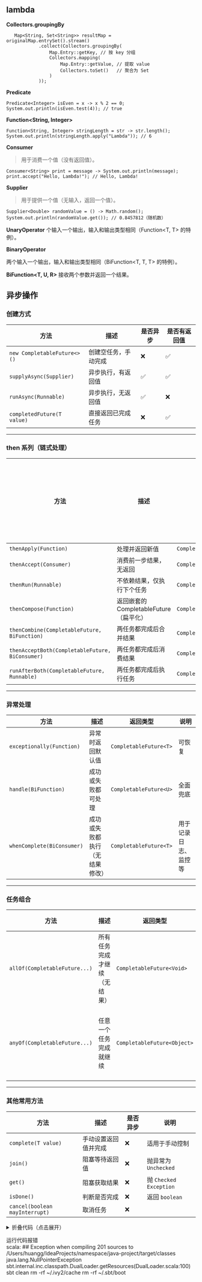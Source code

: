 ## lambda 
**Collectors.groupingBy**
```
   Map<String, Set<String>> resultMap = originalMap.entrySet().stream()
            .collect(Collectors.groupingBy(
                Map.Entry::getKey, // 按 key 分组
                Collectors.mapping(
                    Map.Entry::getValue, // 提取 value
                    Collectors.toSet()   // 聚合为 Set
                )
            ));
```

**Predicate**
```
Predicate<Integer> isEven = x -> x % 2 == 0;
System.out.println(isEven.test(4)); // true
```
**Function<String, Integer>**
```
Function<String, Integer> stringLength = str -> str.length();
System.out.println(stringLength.apply("Lambda")); // 6
```

**Consumer<T>**
> 用于消费一个值（没有返回值）。
```
Consumer<String> print = message -> System.out.println(message);
print.accept("Hello, Lambda!"); // Hello, Lambda!
```

**Supplier<T>**
> 用于提供一个值（无输入，返回一个值）。
```
Supplier<Double> randomValue = () -> Math.random();
System.out.println(randomValue.get()); // 0.8457812（随机数）
```

**UnaryOperator<T>**
个输入一个输出，输入和输出类型相同（Function<T, T> 的特例）。

**BinaryOperator<T>**

两个输入一个输出，输入和输出类型相同（BiFunction<T, T, T> 的特例）。

**BiFunction<T, U, R>**
接收两个参数并返回一个结果。

## 异步操作


### 创建方式

| 方法                             | 描述                          | 是否异步 | 是否有返回值 |
|----------------------------------|-------------------------------|----------|----------------|
| `new CompletableFuture<>()`      | 创建空任务，手动完成           | ❌       | ✅             |
| `supplyAsync(Supplier)`          | 异步执行，有返回值             | ✅       | ✅             |
| `runAsync(Runnable)`             | 异步执行，无返回值             | ✅       | ❌             |
| `completedFuture(T value)`       | 直接返回已完成任务             | ❌       | ✅             |

---

### then 系列（链式处理）

| 方法                                  | 描述                                 | 返回类型                | 是否依赖前一步结果 |
|---------------------------------------|--------------------------------------|-------------------------|--------------------|
| `thenApply(Function)`                 | 处理并返回新值                       | `CompletableFuture<U>` | ✅                 |
| `thenAccept(Consumer)`                | 消费前一步结果，无返回               | `CompletableFuture<Void>` | ✅             |
| `thenRun(Runnable)`                   | 不依赖结果，仅执行下个任务           | `CompletableFuture<Void>` | ❌             |
| `thenCompose(Function)`               | 返回嵌套的 CompletableFuture（扁平化）| `CompletableFuture<U>` | ✅                 |
| `thenCombine(CompletableFuture, BiFunction)` | 两任务都完成后合并结果         | `CompletableFuture<U>` | ✅                 |
| `thenAcceptBoth(CompletableFuture, BiConsumer)` | 两任务都完成后消费结果       | `CompletableFuture<Void>` | ✅             |
| `runAfterBoth(CompletableFuture, Runnable)` | 两任务都完成后执行任务        | `CompletableFuture<Void>` | ❌             |

---

### 异常处理

| 方法                     | 描述                                | 返回类型                | 说明                    |
|--------------------------|-------------------------------------|-------------------------|-------------------------|
| `exceptionally(Function)`| 异常时返回默认值                    | `CompletableFuture<T>` | 可恢复                  |
| `handle(BiFunction)`     | 成功或失败都可处理                  | `CompletableFuture<U>` | 全面兜底                |
| `whenComplete(BiConsumer)`| 成功或失败都执行（无结果修改）      | `CompletableFuture<T>` | 用于记录日志、监控等    |

---

### 任务组合

| 方法                                   | 描述                              | 返回类型              | 用途                     |
|----------------------------------------|-----------------------------------|------------------------|--------------------------|
| `allOf(CompletableFuture...)`          | 所有任务完成才继续（无结果）     | `CompletableFuture<Void>` | 聚合多个任务 |
| `anyOf(CompletableFuture...)`          | 任意一个任务完成就继续           | `CompletableFuture<Object>` | 获取最快任务结果 |

---

### 其他常用方法

| 方法                         | 描述                      | 是否异步 | 说明             |
|------------------------------|---------------------------|----------|------------------|
| `complete(T value)`          | 手动设置返回值并完成      | ❌       | 适用于手动控制     |
| `join()`                     | 阻塞等待返回值            | ❌       | 抛异常为 `Unchecked` |
| `get()`                      | 阻塞获取结果              | ❌       | 抛 `Checked Exception` |
| `isDone()`                   | 判断是否完成              | ❌       | 返回 `boolean`    |
| `cancel(boolean mayInterrupt)` | 取消任务                | ❌       |                   |

<details>
<summary>折叠代码（点击展开）</summary>

```java
import java.util.concurrent.*;
import java.util.function.*;

public class CompletableFutureDemo {

    public static void main(String[] args) throws InterruptedException {

        ExecutorService pool = Executors.newFixedThreadPool(5);

        CompletableFuture<String> userFuture = CompletableFuture.supplyAsync(() -> {
            sleep(500); // 模拟延迟
            System.out.println("👤 查询用户信息完成");
            return "用户A";
        }, pool);

        CompletableFuture<Boolean> stockFuture = CompletableFuture.supplyAsync(() -> {
            sleep(800); // 模拟延迟
            System.out.println("📦 检查库存完成");
            return true;
        }, pool);

        CompletableFuture<Boolean> couponFuture = CompletableFuture.supplyAsync(() -> {
            sleep(300);
            System.out.println("🎫 校验优惠券完成");
            if (Math.random() < 0.3) {
                throw new RuntimeException("优惠券无效");
            }
            return true;
        }, pool).exceptionally(ex -> {
            System.out.println("⚠️ 优惠券校验失败: " + ex.getMessage());
            return false; // fallback
        });

        // 所有异步任务都完成后处理
        CompletableFuture<Void> all = CompletableFuture.allOf(userFuture, stockFuture, couponFuture);

        CompletableFuture<String> orderFuture = all.thenApply(v -> {
            String user = userFuture.join(); // join 比 get 更简洁
            boolean inStock = stockFuture.join();
            boolean couponValid = couponFuture.join();

            if (inStock) {
                String order = String.format("✅ 订单已创建：用户=%s，优惠=%s", user, couponValid);
                System.out.println(order);
                return order;
            } else {
                return "❌ 库存不足，订单创建失败";
            }
        });

        // 完成后记录日志（无论成功失败）
        orderFuture.whenComplete((result, ex) -> {
            if (ex != null) {
                System.out.println("📛 订单处理异常：" + ex.getMessage());
            } else {
                System.out.println("📒 订单流程日志：" + result);
            }
        });

        // 阻塞等待
        orderFuture.join();

        pool.shutdown();
    }

    private static void sleep(long ms) {
        try {
            Thread.sleep(ms);
        } catch (InterruptedException ignored) {}
    }
}
```

</details>



运行代码报错  
scala: ## Exception when compiling 201 sources to /Users/huangg/IdeaProjects/namespace/java-project/target/classes
java.lang.NullPointerException
sbt.internal.inc.classpath.DualLoader.getResources(DualLoader.scala:100)
sbt clean
rm -rf ~/.ivy2/cache
rm -rf ~/.sbt/boot 